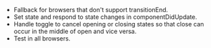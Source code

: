 + Fallback for browsers that don't support transitionEnd.
+ Set state and respond to state changes in componentDidUpdate.
+ Handle toggle to cancel opening or closing states so that close can occur in the middle of open and vice versa.
+ Test in all browsers.
